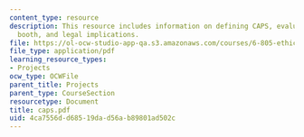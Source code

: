 ```yaml
---
content_type: resource
description: This resource includes information on defining CAPS, evaluating carnival
  booth, and legal implications.
file: https://ol-ocw-studio-app-qa.s3.amazonaws.com/courses/6-805-ethics-and-the-law-on-the-electronic-frontier-fall-2005/4ca7556dd68519dad56ab89801ad502c_caps.pdf
file_type: application/pdf
learning_resource_types:
- Projects
ocw_type: OCWFile
parent_title: Projects
parent_type: CourseSection
resourcetype: Document
title: caps.pdf
uid: 4ca7556d-d685-19da-d56a-b89801ad502c
---
```

